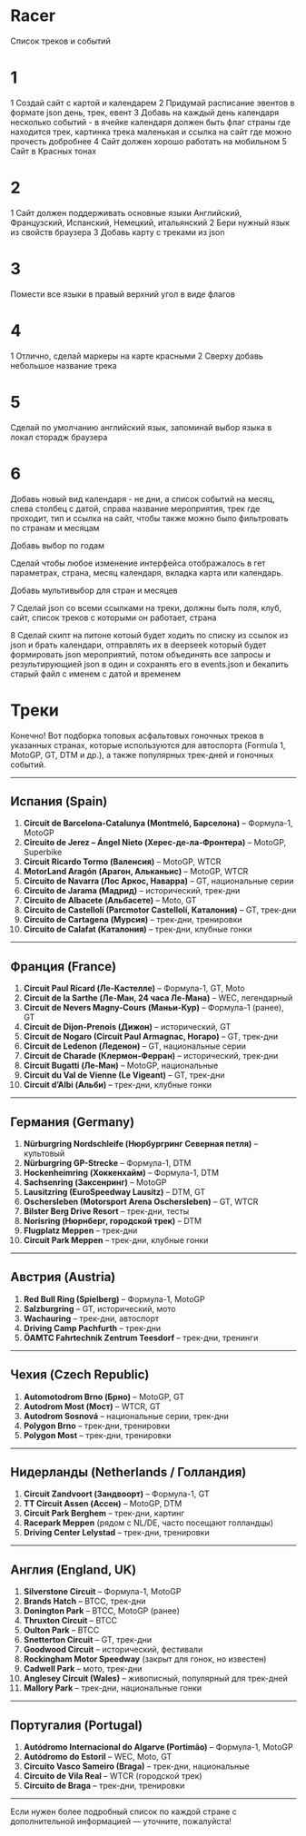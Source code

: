 # Racer

Список треков и событий

# 1
1 Создай сайт с картой и календарем 
2 Придумай расписание эвентов в формате json день, трек, евент
3 Добавь на каждый день календаря несколько событий - в ячейке календаря должен быть флаг страны где находится трек, картинка трека маленькая и ссылка на сайт где можно прочесть добробнее
4 Сайт должен хорошо работать на мобильном
5 Сайт в Красных тонах

# 2
1 Сайт должен поддерживать основные языки Английский, Французский, Испанский, Немецкий, итальянский
2 Бери нужный язык из свойств браузера
3 Добавь карту с треками из json

# 3
Помести все языки в правый верхний угол в виде флагов

# 4
1 Отлично, сделай маркеры на карте красными
2 Сверху добавь небольшое название трека

# 5

Сделай по умолчанию английский язык, запоминай выбор языка в локал сторадж браузера

# 6

Добавь новый вид календаря - не дни, а список событий на месяц, слева столбец с датой, справа название мероприятия, трек где проходит, тип и ссылка на сайт, чтобы также можно было фильтровать по странам и месяцам

Добавь выбор по годам

Сделай чтобы любое изменение интерфейса отображалось в гет параметрах, страна, месяц календаря, вкладка карта или календарь.

Добавь мультивыбор для стран и месяцев

7 Сделай json со всеми ссылками на треки, должны быть поля, клуб, сайт, список треков с которыми он работает, страна

8 Сделай скипт на питоне котоый будет ходить по списку из ссылок из json и брать календари, отправлять их в deepseek который будет формировать json мероприятий, потом объединять все запросы и результирующией json в один и сохранять его в events.json и бекапить старый файл с именем с датой и временем 

# Треки

Конечно! Вот подборка топовых асфальтовых гоночных треков в указанных странах, которые используются для автоспорта (Formula 1, MotoGP, GT, DTM и др.), а также популярных трек-дней и гоночных событий.

---

## Испания (Spain)
1. **Circuit de Barcelona-Catalunya (Montmeló, Барселона)** – Формула-1, MotoGP  
2. **Circuito de Jerez – Ángel Nieto (Херес-де-ла-Фронтера)** – MotoGP, Superbike  
3. **Circuit Ricardo Tormo (Валенсия)** – MotoGP, WTCR  
4. **MotorLand Aragón (Арагон, Альканьис)** – MotoGP, WTCR  
5. **Circuito de Navarra (Лос Аркос, Наварра)** – GT, национальные серии  
6. **Circuito de Jarama (Мадрид)** – исторический, трек-дни  
7. **Circuito de Albacete (Альбасете)** – Moto, GT  
8. **Circuito de Castellolí (Parcmotor Castellolí, Каталония)** – GT, трек-дни  
9. **Circuito de Cartagena (Мурсия)** – трек-дни, тренировки  
10. **Circuito de Calafat (Каталония)** – трек-дни, клубные гонки  

---

## Франция (France)
1. **Circuit Paul Ricard (Ле-Кастелле)** – Формула-1, GT, Moto  
2. **Circuit de la Sarthe (Ле-Ман, 24 часа Ле-Мана)** – WEC, легендарный  
3. **Circuit de Nevers Magny-Cours (Маньи-Кур)** – Формула-1 (ранее), GT  
4. **Circuit de Dijon-Prenois (Дижон)** – исторический, GT  
5. **Circuit de Nogaro (Circuit Paul Armagnac, Ногаро)** – GT, трек-дни  
6. **Circuit de Ledenon (Леденон)** – GT, национальные серии  
7. **Circuit de Charade (Клермон-Ферран)** – исторический, трек-дни  
8. **Circuit Bugatti (Ле-Ман)** – MotoGP, национальные  
9. **Circuit du Val de Vienne (Le Vigeant)** – GT, трек-дни  
10. **Circuit d’Albi (Альби)** – трек-дни, клубные гонки  

---

## Германия (Germany)
1. **Nürburgring Nordschleife (Нюрбургринг Северная петля)** – культовый  
2. **Nürburgring GP-Strecke** – Формула-1, DTM  
3. **Hockenheimring (Хоккенхайм)** – Формула-1, DTM  
4. **Sachsenring (Заксенринг)** – MotoGP  
5. **Lausitzring (EuroSpeedway Lausitz)** – DTM, GT  
6. **Oschersleben (Motorsport Arena Oschersleben)** – GT, WTCR  
7. **Bilster Berg Drive Resort** – трек-дни, тесты  
8. **Norisring (Нюрнберг, городской трек)** – DTM  
9. **Flugplatz Meppen** – трек-дни  
10. **Circuit Park Meppen** – трек-дни, клубные гонки  

---

## Австрия (Austria)
1. **Red Bull Ring (Spielberg)** – Формула-1, MotoGP  
2. **Salzburgring** – GT, исторический, мото  
3. **Wachauring** – трек-дни, автоспорт  
4. **Driving Camp Pachfurth** – трек-дни  
5. **ÖAMTC Fahrtechnik Zentrum Teesdorf** – трек-дни, тренинги  

---

## Чехия (Czech Republic)
1. **Automotodrom Brno (Брно)** – MotoGP, GT  
2. **Autodrom Most (Мост)** – WTCR, GT  
3. **Autodrom Sosnová** – национальные серии, трек-дни  
4. **Polygon Brno** – трек-дни, тренировки  
5. **Polygon Most** – трек-дни, тренировки  

---

## Нидерланды (Netherlands / Голландия)
1. **Circuit Zandvoort (Зандвоорт)** – Формула-1, GT  
2. **TT Circuit Assen (Ассен)** – MotoGP, DTM  
3. **Circuit Park Berghem** – трек-дни, картинг  
4. **Racepark Meppen** (рядом с NL/DE, часто посещают голландцы)  
5. **Driving Center Lelystad** – трек-дни, тренировки  

---

## Англия (England, UK)
1. **Silverstone Circuit** – Формула-1, MotoGP  
2. **Brands Hatch** – BTCC, трек-дни  
3. **Donington Park** – BTCC, MotoGP (ранее)  
4. **Thruxton Circuit** – BTCC  
5. **Oulton Park** – BTCC  
6. **Snetterton Circuit** – GT, трек-дни  
7. **Goodwood Circuit** – исторический, фестивали  
8. **Rockingham Motor Speedway** (закрыт для гонок, но известен)  
9. **Cadwell Park** – мото, трек-дни  
10. **Anglesey Circuit (Wales)** – живописный, популярный для трек-дней  
11. **Mallory Park** – трек-дни, национальные гонки  

---

## Португалия (Portugal)
1. **Autódromo Internacional do Algarve (Portimão)** – Формула-1, MotoGP  
2. **Autódromo do Estoril** – WEC, Moto, GT  
3. **Circuito Vasco Sameiro (Braga)** – трек-дни, национальные  
4. **Circuito de Vila Real** – WTCR (городской трек)  
5. **Circuito de Braga** – трек-дни, тренировки  

---

Если нужен более подробный список по каждой стране с дополнительной информацией — уточните, пожалуйста!